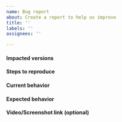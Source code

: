 ```yaml
---
name: Bug report
about: Create a report to help us improve
title: ''
labels: ''
assignees: ''

---
```


#### Impacted versions

#### Steps to reproduce

#### Current behavior

#### Expected behavior

#### Video/Screenshot link (optional)
